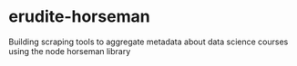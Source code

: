 # erudite-horseman
Building scraping tools to aggregate metadata about data science courses using the node horseman library
